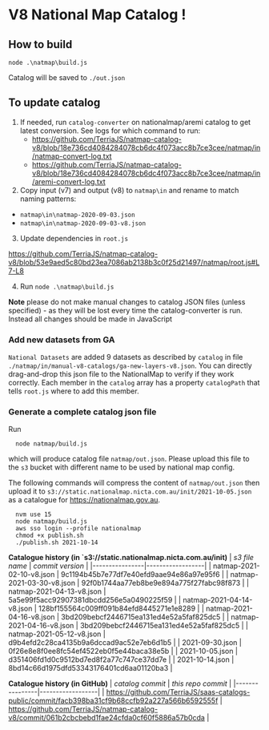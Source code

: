 # V8 National Map Catalog !

## How to build

```
node .\natmap\build.js
```

Catalog will be saved to `./out.json`

## To update catalog

1. If needed, run `catalog-converter` on nationalmap/aremi catalog to get latest conversion. See logs for which command to run:
   - https://github.com/TerriaJS/natmap-catalog-v8/blob/18e736cd4084284078cb6dc4f073acc8b7ce3cee/natmap/in/natmap-convert-log.txt
   - https://github.com/TerriaJS/natmap-catalog-v8/blob/18e736cd4084284078cb6dc4f073acc8b7ce3cee/natmap/in/aremi-convert-log.txt
2. Copy input (v7) and output (v8) to `natmap\in` and rename to match naming patterns:

- `natmap\in\natmap-2020-09-03.json`
- `natmap\in\natmap-2020-09-03-v8.json`

3. Update dependencies in `root.js`

https://github.com/TerriaJS/natmap-catalog-v8/blob/53e9aed5c80bd23ea7086ab2138b3c0f25d21497/natmap/root.js#L7-L8

4. Run `node .\natmap\build.js`

**Note** please do not make manual changes to catalog JSON files (unless specified) - as they will be lost every time the catalog-converter is run. Instead all changes should be made in JavaScript

### Add new datasets from GA

`National Datasets` are added 9 datasets as described by `catalog` in file `./natmap/in/manual-v8-catalogs/ga-new-layers-v8.json`. You can directly drag-and-drop this
json file to the NationalMap to verify if they work correctly. Each member in the `catalog` array has a property `catalogPath` that tells `root.js` where to add this
member.

### Generate a complete catalog json file

Run

```
  node natmap/build.js
```

which will produce catalog file `natmap/out.json`. Please upload this file to the `s3` bucket with different name to be used by national map config.

The following commands will compress the content of `natmap/out.json` then upload it to `s3://static.nationalmap.nicta.com.au/init/2021-10-05.json` as a catalogue for https://nationalmap.gov.au.

```
  nvm use 15
  node natmap/build.js
  aws sso login --profile nationalmap
  chmod +x publish.sh 
  ./publish.sh 2021-10-14
```

**Catalogue history (in `s3://static.nationalmap.nicta.com.au/init)**
| *s3 file name* | *commit version* |
|----------------|------------------|
| natmap-2021-02-10-v8.json | 9c1194b45b7e77df7e40efd9aae94e86a97e95f6 |
| natmap-2021-03-30-v8.json | 92f0b1744aa77eb8be9e894a775f27fabc98f873 |
| natmap-2021-04-13-v8.json | 5a5e99f5acc92907381dbcdd256e5a0490225f59 |
| natmap-2021-04-14-v8.json | 128bf155564c009ff091b84efd8445271e1e8289 |
| natmap-2021-04-16-v8.json | 3bd209bebcf2446715ea131ed4e52a5faf825dc5 |
| natmap-2021-04-16-v8.json | 3bd209bebcf2446715ea131ed4e52a5faf825dc5 |
| natmap-2021-05-12-v8.json | d9b4efd2c28ca4135b9a6dccad9ac52e7eb6d1b5 |
| 2021-09-30.json | 0f26e8e8f0ee8fc54ef4522eb0f5e44baca38e5b |
| 2021-10-05.json | d351406fd1d0c9512bd7ed8f2a77c747ce37dd7e |
| 2021-10-14.json | 8bd14c66d1975dfd53343176401cd6aa01120ba3 |

**Catalogue history (in GitHub)**
| _catalog commit_ | _this repo commit_ |
|----------------|------------------|
| https://github.com/TerriaJS/saas-catalogs-public/commit/facb398ba31cf9b68ccfb92a227a566b6592555f | https://github.com/TerriaJS/natmap-catalog-v8/commit/061b2cbcbebd1fae24cfda0cf60f5886a57b0cda |
